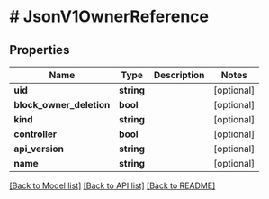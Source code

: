 # # JsonV1OwnerReference

## Properties

Name | Type | Description | Notes
------------ | ------------- | ------------- | -------------
**uid** | **string** |  | [optional]
**block_owner_deletion** | **bool** |  | [optional]
**kind** | **string** |  | [optional]
**controller** | **bool** |  | [optional]
**api_version** | **string** |  | [optional]
**name** | **string** |  | [optional]

[[Back to Model list]](../../README.md#models) [[Back to API list]](../../README.md#endpoints) [[Back to README]](../../README.md)
